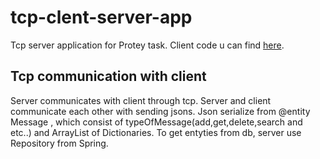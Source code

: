 # tcp-clent-server-app
Tcp server application for Protey task. Client code u can find [here](https://github.com/nice2h8u/tcp-client). 

## Tcp communication with client
Server communicates with client through tcp. Server and client communicate each other with sending jsons. Json serialize from @entity Message , which consist of typeOfMessage(add,get,delete,search and etc..) and ArrayList of Dictionaries. To get entyties from db, server use Repository from Spring.   

